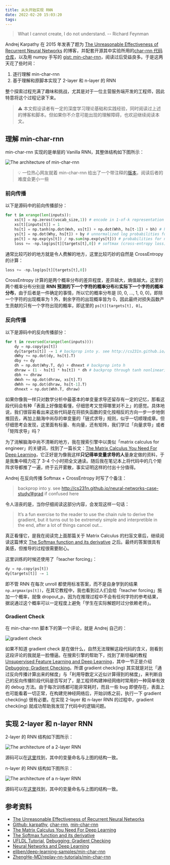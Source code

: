 ```yaml
---
title: 从头开始实现 RNN
date: 2022-02-20 15:03:20
tags:
---
```


> What I cannot create, I do not understand. -- Richard Feynman

Andrej Karpathy 在 2015 年发表了题为 [The Unreasonable Effectiveness of Recurrent Neural Networks](https://karpathy.github.io/2015/05/21/rnn-effectiveness/) 的博客，并配套开源其中实验所用的[char-rnn 代码仓库](https://github.com/karpathy/char-rnn)，以及用 numpy 手写的 [gist: min-char-rnn](https://gist.github.com/karpathy/d4dee566867f8291f086)，阅读过后受益良多。于是这两天花了些时间：

1. 逐行理解 min-char-rnn
2. 基于理解和原脚本实现了 2-layer 和 n-layer 的 RNN

整个探索过程充满了趣味和挑战，尤其是对于一位主营服务端开发的工程师，因此特意将这个过程记录下来。

<!-- more -->

> ⚠️ 本文假设读者有一定的深度学习理论基础和实践经验，同时阅读过上述的博客和脚本。但如果你不介意可能出现的理解障碍，也欢迎继续阅读本文。

## 理解 min-char-rnn

min-char-rnn 实现的是单层的 Vanilla RNN，其整体结构如下图所示：

![The architecture of min-char-rnn](./one-layer.png)

> 💡 一位热心网友就着 min-char-rnn 给出了一个带注释的[版本](https://github.com/eliben/deep-learning-samples/blob/master/min-char-rnn/min-char-rnn.py)，阅读后者的难度会更小一些

### 前向传播

以下是源码中的前向传播部分：

```python
for t in xrange(len(inputs)):
    xs[t] = np.zeros((vocab_size,1)) # encode in 1-of-k representation
    xs[t][inputs[t]] = 1
    hs[t] = np.tanh(np.dot(Wxh, xs[t]) + np.dot(Whh, hs[t-1]) + bh) # hidden state
    ys[t] = np.dot(Why, hs[t]) + by # unnormalized log probabilities for next chars
    ps[t] = np.exp(ys[t]) / np.sum(np.exp(ys[t])) # probabilities for next chars
    loss += -np.log(ps[t][targets[t],0]) # softmax (cross-entropy loss)
```

通常比较巧妙的地方就是令人费解的地方，这里比较巧妙的自然是 CrossEntropy 的计算：

```python
loss += -np.log(ps[t][targets[t],0])
```

CrossEntropy 计算的是两个概率分布的差异程度，差异越大，熵值越大。这里的两个概率分布分别是 **RNN 预测的下一个字符的概率分布**和**实际下一个字符的概率分布**，由于后者是一件确定的事情，所以它的概率分布是 [0, 0, ..., 1, 0, 0]，即除一个字符的出现概率为 1 外，剩余字符的出现概率皆为 0，因此最终对损失函数产生贡献的只有一个字符出现的概率，即这里的 `ps[t][targets[t], 0]`。

### 反向传播

以下是源码中的反向传播部分：

```python
for t in reversed(xrange(len(inputs))):
    dy = np.copy(ps[t])
    dy[targets[t]] -= 1 # backprop into y. see http://cs231n.github.io/neural-networks-case-study/#grad if confused here
    dWhy += np.dot(dy, hs[t].T)
    dby += dy
    dh = np.dot(Why.T, dy) + dhnext # backprop into h
    dhraw = (1 - hs[t] * hs[t]) * dh # backprop through tanh nonlinearity
    dbh += dhraw
    dWxh += np.dot(dhraw, xs[t].T)
    dWhh += np.dot(dhraw, hs[t-1].T)
    dhnext = np.dot(Whh.T, dhraw)
```

如果你像我一样只对数学分析中最基本的单变量求导还留存有一定的记忆，那看这段代码会有种「表面上好像能看懂，仔细思考又觉得哪里对不上」的感觉。具体地说，我们很容易看出来这些代码是在将损失函数的变化按相反的方向一步一步地倒推回去，再加上脑海中尚存的单变量的「链式求导」规则，似乎一切顺理成章。但仔细思考会发现，这里面有标量、有向量，还有矩阵，我们学过「向量求导」或者「矩阵求导」吗？

为了消解脑海中尚不清晰的地方，我在搜索引擎中以类似「matrix calculus for engineer」的关键词，找到了一篇长文：[The Matrix Calculus You Need For Deep Learning](https://explained.ai/matrix-calculus/index.html)，它正好是为像我这样**只记得单变量求导的人**量身定做的资料，于是我集中精力花了 3-4 个小时把全文通读。随后我在笔记本上将代码中的几个矩阵求导都推了一遍，终于云开雾散，事实证明这样的付出十分值得。

Andrej 在反向传播 Softmax + CrossEntropy 时写了个备注：

> backprop into y. see http://cs231n.github.io/neural-networks-case-study/#grad if confused here

令人沮丧的是，当你仔细阅读这部分内容，会发现这样一句话：

> It’s a fun exercise to the reader to use the chain rule to derive the gradient, but it turns out to be extremely simple and interpretible in the end, after a lot of things cancel out...

真正看懂它，是我在阅读完上面那篇关于 Matrix Calculus 的扫盲文章后，继续阅读这篇博文 [The Softmax function and its derivative](https://eli.thegreenplace.net/2016/the-softmax-function-and-its-derivative/) 之后。最终的答案很具有美感，但推导的过程很需要耐心。

这里训练的时候还使用了「teacher forcing」：

```python
dy = np.copy(ps[t])
dy[targets[t]] -= 1
```

即不管 RNN 在每次 unroll 都使用标准答案，而不是自身学到的结果 `np.argmax(ps[t])`，在其它教程中，我也看到过人们会给「teacher forcing」施加一个概率，就像 dropout_p，因为在推理过程中不会有任何字符的参考结果，据说通过这个概率可以一定程度上避免「学生在实际解题时过分依赖老师」。

### Gradient Check

在 min-char-rnn 脚本下的第一个评论，就是 Andrej 自己的：

![gradient check](./gradient-check.png)

如果不知道 gradient check 是在做什么，自然无法理解这段代码的含义，刚看到这段评论的我就是一脸懵逼。在搜索引擎的帮助下，找到了斯坦福的教程 [Unsupervised Feature Learning and Deep Learning](http://ufldl.stanford.edu/tutorial/)，其中一节正是介绍 [Debugging: Gradient Checking](http://ufldl.stanford.edu/tutorial/supervised/DebuggingGradientChecking/)。所谓 gradient check(ing) 其实就是对比「通过反向传播计算出来的梯度」与「利用导数定义近似计算得到的梯度」，来判断自己的反向传播阶段代码是否写对了，是工程师构建神经网络时常用的一种简单有效的 debug 方法。由于每次训练都可能非常耗时，而且一些 bug 即便存在，表面上也可能看着一切正常，在构建完神经网络后，开始训练之前，执行一下 gradient check(ing) 很有必要。在实现 2-layer 和 n-layer RNN 的过程中，gradient check(ing) 就成功帮助我发现了代码中的逻辑问题。

## 实现 2-layer 和 n-layer RNN

2-layer 的 RNN 结构如下图所示：

![The architecture of a 2-layer RNN](./two-layer.png)

源码可以在[这里](https://github.com/ZhengHe-MD/replay-nn-tutorials/blob/main/min-char-rnn/min_char_rnn_two_layers.py)找到，其中的变量命名与上图的结构一致。

n-layer 的 RNN 结构如下图所示：

![The architecture of a n-layer RNN](./n-layer.png)

源码可以在[这里](https://github.com/ZhengHe-MD/replay-nn-tutorials/blob/main/min-char-rnn/min_char_rnn_n_layers.py)找到，其中的变量命名与上图的结构一致。

## 参考资料

* [The Unreasonable Effectiveness of Recurrent Neural Networks](https://karpathy.github.io/2015/05/21/rnn-effectiveness/)
* [Github: karpathy](https://github.com/karpathy), [char-rnn](https://github.com/karpathy/char-rnn), [min-char-rnn](https://gist.github.com/karpathy/d4dee566867f8291f086)
* [The Matrix Calculus You Need For Deep Learning](https://explained.ai/matrix-calculus/index.html)
* [The Softmax function and its derivative](https://eli.thegreenplace.net/2016/the-softmax-function-and-its-derivative/)
* [UFLDL Tutorial](http://ufldl.stanford.edu/tutorial/), [Debugging: Gradient Checking](http://ufldl.stanford.edu/tutorial/supervised/DebuggingGradientChecking/)
* [Neural Networks and Deep Learning](http://neuralnetworksanddeeplearning.com/index.html)
* [eliben/deep-learning-samples/min-char-rnn](https://github.com/eliben/deep-learning-samples/blob/master/min-char-rnn/min-char-rnn.py)
* [ZhengHe-MD/replay-nn-tutorials/min-char-rnn](https://github.com/ZhengHe-MD/replay-nn-tutorials/tree/main/min-char-rnn)
